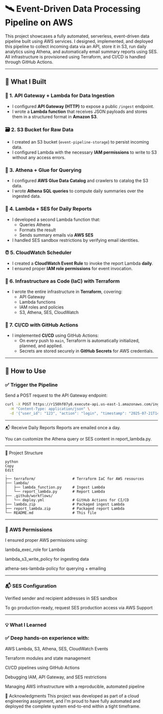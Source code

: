 # 🛰️ Event-Driven Data Processing Pipeline on AWS

This project showcases a fully automated, serverless, event-driven data pipeline built using AWS services. I designed, implemented, and deployed this pipeline to collect incoming data via an API, store it in S3, run daily analytics using Athena, and automatically email summary reports using SES. All infrastructure is provisioned using Terraform, and CI/CD is handled through GitHub Actions.

---

## 🚀 What I Built

### 🔗 1. **API Gateway + Lambda for Data Ingestion**
- I configured **API Gateway (HTTP)** to expose a public `/ingest` endpoint.
- I wrote a **Lambda function** that receives JSON payloads and stores them in a structured format in **Amazon S3**.

### 🗃️ 2. **S3 Bucket for Raw Data**
- I created an S3 bucket (`event-pipeline-storage`) to persist incoming data.
- I configured Lambda with the necessary **IAM permissions** to write to S3 without any access errors.

### 🧠 3. **Athena + Glue for Querying**
- I configured **AWS Glue Data Catalog** and crawlers to catalog the S3 data.
- I wrote **Athena SQL queries** to compute daily summaries over the ingested data.

### 📨 4. **Lambda + SES for Daily Reports**
- I developed a second Lambda function that:
  - Queries Athena
  - Formats the result
  - Sends summary emails via **AWS SES**
- I handled SES sandbox restrictions by verifying email identities.

### ⏰ 5. **CloudWatch Scheduler**
- I created a **CloudWatch Event Rule** to invoke the report Lambda **daily**.
- I ensured proper **IAM role permissions** for event invocation.

### 🧱 6. **Infrastructure as Code (IaC) with Terraform**
- I wrote the entire infrastructure in **Terraform**, covering:
  - API Gateway
  - Lambda functions
  - IAM roles and policies
  - S3, Athena, SES, CloudWatch

### 🔁 7. **CI/CD with GitHub Actions**
- I implemented **CI/CD** using GitHub Actions:
  - On every push to `main`, Terraform is automatically initialized, planned, and applied.
  - Secrets are stored securely in **GitHub Secrets** for AWS credentials.

---

## 🧪 How to Use

### ✅ Trigger the Pipeline

Send a POST request to the API Gateway endpoint:

```bash
curl -X POST https://r150hf07y8.execute-api.us-east-1.amazonaws.com/ingest \
  -H "Content-Type: application/json" \
  -d '{"user_id": "123", "action": "login", "timestamp": "2025-07-21T14:00:00Z"}'
```
---

📬 Receive Daily Reports
Reports are emailed once a day.

You can customize the Athena query or SES content in report_lambda.py.

---
📂 Project Structure

```
python
Copy
Edit
.
├── terraform/                 # Terraform IaC for AWS resources
├── lambda/
│   ├── lambda_function.py     # Ingest Lambda
│   └── report_lambda.py       # Report Lambda
├── .github/workflows/
│   └── deploy.yml             # GitHub Actions for CI/CD
├── lambda.zip                 # Packaged ingest Lambda
├── report_lambda.zip          # Packaged report Lambda
└── README.md                  # This file

```
---

### 🔐 AWS Permissions
I ensured proper AWS permissions using:

lambda_exec_role for Lambda

lambda_s3_write_policy for ingesting data

athena-ses-lambda-policy for querying + emailing

---

### 📬 SES Configuration
Verified sender and recipient addresses in SES sandbox

To go production-ready, request SES production access via AWS Support

---

### 💡 What I Learned
### ✅ Deep hands-on experience with:

AWS Lambda, S3, Athena, SES, CloudWatch Events

Terraform modules and state management

CI/CD pipelines using GitHub Actions

Debugging IAM, API Gateway, and SES restrictions

Managing AWS infrastructure with a reproducible, automated pipeline

🙌 Acknowledgments
This project was developed as part of a cloud engineering assignment, and I'm proud to have fully automated and deployed the complete system end-to-end within a tight timeframe.

